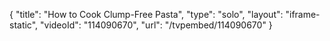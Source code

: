{
    "title": "How to Cook Clump-Free Pasta",
    "type": "solo",
    "layout": "iframe-static",
    "videoId": "114090670",
    "url": "\/tvpembed\/114090670"
}